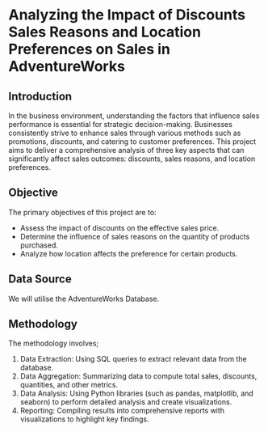 # Analyzing the Impact of Discounts Sales Reasons and Location Preferences on Sales in AdventureWorks
## Introduction 
In the business environment, understanding the factors that influence sales performance is essential for strategic decision-making. Businesses consistently strive to enhance sales through various methods such as promotions, discounts, and catering to customer preferences. This project aims to deliver a comprehensive analysis of three key aspects that can significantly affect sales outcomes: discounts, sales reasons, and location preferences.
## Objective
The primary objectives of this project are to:
* Assess the impact of discounts on the effective sales price.
* Determine the influence of sales reasons on the quantity of products purchased.
* Analyze how location affects the preference for certain products.
## Data Source
We will utilise the AdventureWorks Database.
## Methodology 
The methodology involves;
1. Data Extraction: Using SQL queries to extract relevant data from the database.
2. Data Aggregation: Summarizing data to compute total sales, discounts, quantities, and other metrics.
3. Data Analysis: Using Python libraries (such as pandas, matplotlib, and seaborn) to perform detailed analysis and create visualizations.
4. Reporting: Compiling results into comprehensive reports with visualizations to highlight key findings.


